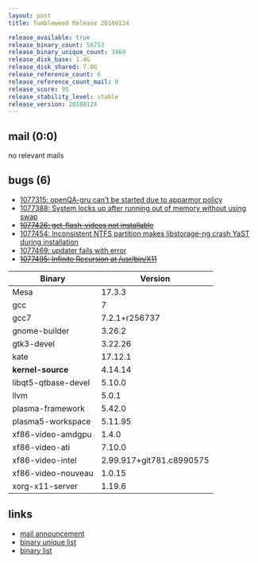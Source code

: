 ```yaml
---
layout: post
title: Tumbleweed Release 20180124

release_available: true
release_binary_count: 56753
release_binary_unique_count: 3469
release_disk_base: 1.4G
release_disk_shared: 7.0G
release_reference_count: 6
release_reference_count_mail: 0
release_score: 95
release_stability_level: stable
release_version: 20180124
---
```


## mail (0:0)

no relevant mails

## bugs (6)

<!--more-->

- [1077315: openQA-gru can't be started due to apparmor   policy](https://bugzilla.opensuse.org/show_bug.cgi?id=1077315)
- [1077388: System locks up after running out of memory without using swap](https://bugzilla.opensuse.org/show_bug.cgi?id=1077388)
- ~~[1077426: get-flash-videos not installable](https://bugzilla.opensuse.org/show_bug.cgi?id=1077426)~~
- [1077454: Inconsistent NTFS partition makes libstorage-ng crash YaST during installation](https://bugzilla.opensuse.org/show_bug.cgi?id=1077454)
- [1077469: updater fails with error](https://bugzilla.opensuse.org/show_bug.cgi?id=1077469)
- ~~[1077495: Infinite Recursion at /usr/bin/X11](https://bugzilla.opensuse.org/show_bug.cgi?id=1077495)~~

Binary | Version
--- | ---
Mesa | 17.3.3
gcc | 7
gcc7 | 7.2.1+r256737
gnome-builder | 3.26.2
gtk3-devel | 3.22.26
kate | 17.12.1
**kernel-source** | 4.14.14
libqt5-qtbase-devel | 5.10.0
llvm | 5.0.1
plasma-framework | 5.42.0
plasma5-workspace | 5.11.95
xf86-video-amdgpu | 1.4.0
xf86-video-ati | 7.10.0
xf86-video-intel | 2.99.917+git781.c8990575
xf86-video-nouveau | 1.0.15
xorg-x11-server | 1.19.6

## links

- [mail announcement](https://lists.opensuse.org/opensuse-factory/2018-01/msg00602.html)
- [binary unique list](http://download.tumbleweed.boombatower.com/20180124/rpm.unique.list)
- [binary list](http://download.tumbleweed.boombatower.com/20180124/rpm.list)
